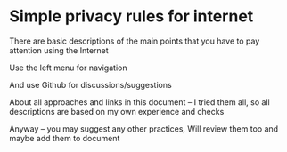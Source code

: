 # Simple privacy rules for internet

There are basic descriptions of the main points that you have to pay attention using the Internet

Use the left menu for navigation

And use Github for discussions/suggestions

About all approaches and links in this document – I tried them all, so all descriptions are based on my own experience and checks

Anyway – you may suggest any other practices, Will review them too and maybe add them to document
